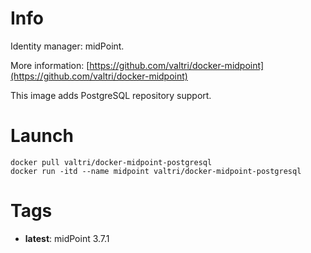 # Info

Identity manager: midPoint.

More information: [https://github.com/valtri/docker-midpoint](https://github.com/valtri/docker-midpoint)

This image adds PostgreSQL repository support.

# Launch

    docker pull valtri/docker-midpoint-postgresql
    docker run -itd --name midpoint valtri/docker-midpoint-postgresql

# Tags

* **latest**: midPoint 3.7.1
